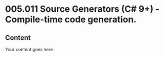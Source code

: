 ﻿# 005.011 Source Generators (C# 9+) - Compile-time code generation.

## Content
Your content goes here

